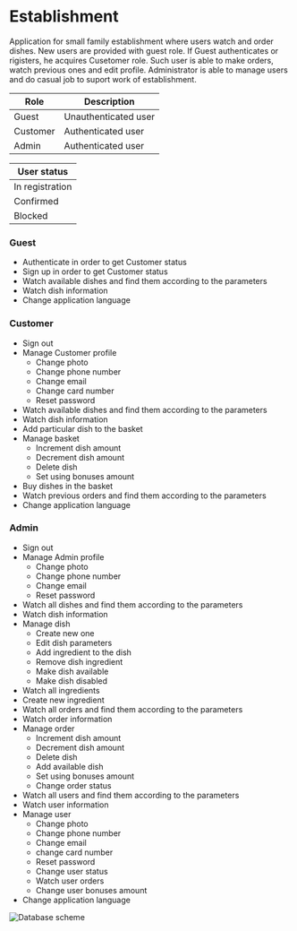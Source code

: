 # Establishment

Application for small family establishment where users watch and order dishes. New users are provided with guest role. If Guest authenticates or rigisters, he acquires Cusetomer role. Such user is able to make orders, watch previous ones and edit profile. Administrator is able to manage users and do casual job to suport work of establishment.

Role | Description
--- | ---
Guest | Unauthenticated user
Customer | Authenticated user
Admin | Authenticated user

User status |
--- |
In registration |
Confirmed |
Blocked |

### Guest ###
* Authenticate in order to get Customer status
* Sign up in order to get Customer status
* Watch available dishes and find them according to the parameters
* Watch dish information
* Change application language

### Customer ###
* Sign out
* Manage Customer profile
    * Change photo
	* Change phone number
	* Change email
	* Change card number
	* Reset password
* Watch available dishes and find them according to the parameters
* Watch dish information
* Add particular dish to the basket
* Manage basket
    * Increment dish amount
	* Decrement dish amount
	* Delete dish
	* Set using bonuses amount
* Buy dishes in the basket
* Watch previous orders and find them according to the parameters
* Change application language

### Admin ###
* Sign out
* Manage Admin profile
    * Change photo
	* Change phone number
	* Change email
	* Reset password
* Watch all dishes and find them according to the parameters
* Watch dish information
* Manage dish
    * Create new one
	* Edit dish parameters
	* Add ingredient to the dish
	* Remove dish ingredient
	* Make dish available
	* Make dish disabled
* Watch all ingredients
* Create new ingredient
* Watch all orders and find them according to the parameters
* Watch order information
* Manage order
    * Increment dish amount
	* Decrement dish amount
	* Delete dish
	* Add available dish
	* Set using bonuses amount
	* Change order status
* Watch all users and find them according to the parameters
* Watch user information
* Manage user
    * Change photo
	* Change phone number
	* Change email
	* change card number
	* Reset password
	* Change user status
    * Watch user orders
    * Change user bonuses amount	
* Change application language

![Database scheme](https://github.com/Sergey-Dvoraninovich/tmp_establishment/blob/master/schema/schema.png)
